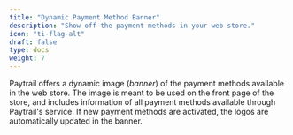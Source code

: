 ```yaml
---
title: "Dynamic Payment Method Banner"
description: "Show off the payment methods in your web store."
icon: "ti-flag-alt"
draft: false
type: docs
weight: 7
---
```


Paytrail offers a dynamic image (_banner_) of the payment methods available in the web store. The image is meant to be used on the front page of the store, and includes information of all payment methods available through Paytrail's service. If new payment methods are activated, the logos are automatically updated in the banner.
